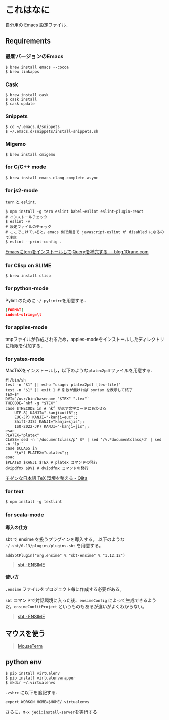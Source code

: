 # これはなに

自分用の Emacs 設定ファイル．

## Requirements

### 最新バージョンのEmacs

```shell
$ brew install emacs --cocoa
$ brew linkapps
```

### Cask

```shell
$ brew install cask
$ cask install
$ cask update
```

### Snippets

```shell
$ cd ~/.emacs.d/snippets
$ ~/.emacs.d/snippets/install-snippets.sh
```

### Migemo

```shell
$ brew install cmigemo
```

### for C/C++ mode

```shell
$ brew install emacs-clang-complete-async
```

### for js2-mode

`tern` と `eslint`．

```shell
$ npm install -g tern eslint babel-eslint eslint-plugin-react
# インストールチェック
$ eslint -v
# 設定ファイルのチェック
# ここでこけていると，emacs 側で無言で javascript-eslint が disabled になるので注意
$ eslint --print-config .
```

[EmacsにternをインストールしてjQueryを補完する -- blog.10rane.com](http://blog.10rane.com/2015/08/06/how-to-install-and-setup-tern/)

### for Clisp on SLIME

```shell
$ brew install clisp
```

### for python-mode

Pylint のために `~/.pylintrc`を用意する．

```json
[FORMAT]
indent-string=\t
```

### for apples-mode

tmpファイルが作成されるため，apples-modeをインストールしたディレクトリに権限を付加する．

### for yatex-mode

MacTeXをインストールし，以下のような`platex2pdf`ファイルを用意する．

``` shell
#!/bin/sh
test -n "$1" || echo "usage: platex2pdf [tex-file]"
test -n "$1" || exit 1 # 引数が無ければ syntax を表示して終了
TEX=$*
DVI=`/usr/bin/basename "$TEX" ".tex"`
THECODE=`nkf -g "$TEX"`
case $THECODE in # nkf が返す文字コードにあわせる
    UTF-8) KANJI="-kanji=utf8";;
    EUC-JP) KANJI="-kanji=euc";;
    Shift-JIS) KANJI="kanji=sjis";;
    ISO-2022-JP) KANJI="-kanji=jis";;
esac
PLATEX="platex"
CLASS=`sed -n '/documentclass/p' $* | sed '/%.*documentclass/d' | sed -n '1p'`
case $CLASS in
    *{u*) PLATEX="uplatex";;
esac
$PLATEX $KANJI $TEX # platex コマンドの発行
dvipdfmx $DVI # dvipdfmx コマンドの発行
```

[モダンな日本語 TeX 環境を整える - Qiita](http://qiita.com/ynakayama/items/706ae9e59c1b6fd3e3d2)

### for text

``` shell
$ npm install -g textlint
```

### for scala-mode

#### 導入の仕方

sbt で ensime を扱うプラグインを導入する。
以下のような `~/.sbt/0.13/plugins/plugins.sbt` を用意する。

``` text
addSbtPlugin("org.ensime" % "sbt-ensime" % "1.12.12")
```

> [sbt · ENSIME](http://ensime.org/build_tools/sbt/#install)

#### 使い方

`.ensime` ファイルをプロジェクト毎に作成する必要がある。

`sbt` コマンドで対話環境に入った後、`ensimeConfig` によって生成できるようだ。`ensimeConfitProject` というものもあるが違いがよくわからない。

> [sbt · ENSIME](http://ensime.org/build_tools/sbt/#core-commands)

## マウスを使う

>[MouseTerm](https://bitheap.org/mouseterm/)

## python env

```shell
$ pip install virtualenv
$ pip install virtualenvwrapper
$ mkdir ~/.virtualenvs
```

`.zshrc` に以下を追記する．

```shell
export WORKON_HOME=$HOME/.virtualenvs
```

さらに，`M-x jedi:install-server`を実行する

